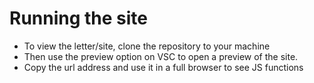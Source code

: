 # Running the site

- To view the letter/site, clone the repository to your machine
- Then use the preview option on VSC to open a preview of the site.
- Copy the url address and use it in a full browser to see JS functions
